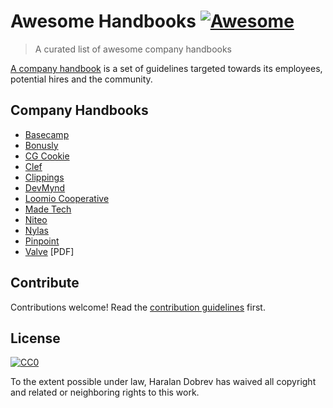 Awesome Handbooks [![Awesome](https://cdn.rawgit.com/sindresorhus/awesome/d7305f38d29fed78fa85652e3a63e154dd8e8829/media/badge.svg)](https://github.com/sindresorhus/awesome)
=================

> A curated list of awesome company handbooks

[A company handbook](https://en.m.wikipedia.org/wiki/Employee_handbook)
is a set of guidelines targeted
towards its employees, potential hires and the community.

Company Handbooks
-------

- [Basecamp](https://github.com/basecamp/handbook)
- [Bonusly](https://github.com/bonusly/un-handbook)
- [CG Cookie](https://github.com/CGCookie/handbook)
- [Clef](https://github.com/clef/handbook)
- [Clippings](https://github.com/clippings/join-us)
- [DevMynd](https://github.com/devmynd/handbook)
- [Loomio Cooperative](https://github.com/loomio/loomio-coop-handbook)
- [Made Tech](https://github.com/madetech/handbook)
- [Niteo](https://github.com/niteoweb/handbook)
- [Nylas](https://github.com/nylas/handbook)
- [Pinpoint](https://github.com/pinpt/handbook)
- [Valve](http://media.steampowered.com/apps/valve/Valve_Handbook_LowRes.pdf) [PDF]

Contribute
----------

Contributions welcome! Read the [contribution guidelines](contributing.md) first.

License
-------

[![CC0](http://mirrors.creativecommons.org/presskit/buttons/88x31/svg/cc-zero.svg)](http://creativecommons.org/publicdomain/zero/1.0)

To the extent possible under law, Haralan Dobrev has waived all copyright and
related or neighboring rights to this work.

